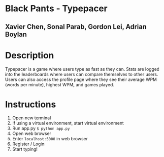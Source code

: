 # Black Pants - Typepacer
## Xavier Chen, Sonal Parab, Gordon Lei, Adrian Boylan

# Description
Typepacer is a game where users type as fast as they can. Stats are logged into the leaderboards where users can compare themselves to other users. Users can also access the profile page where they see their average WPM (words per minute), highest WPM, and games played.

# Instructions
1. Open new terminal
2. If using a virtual environment, start virtual environment
3. Run app.py `$ python app.py`
4. Open web browser
5. Enter `localhost:5000` in web browser
6. Register / Login
7. Start typing!
